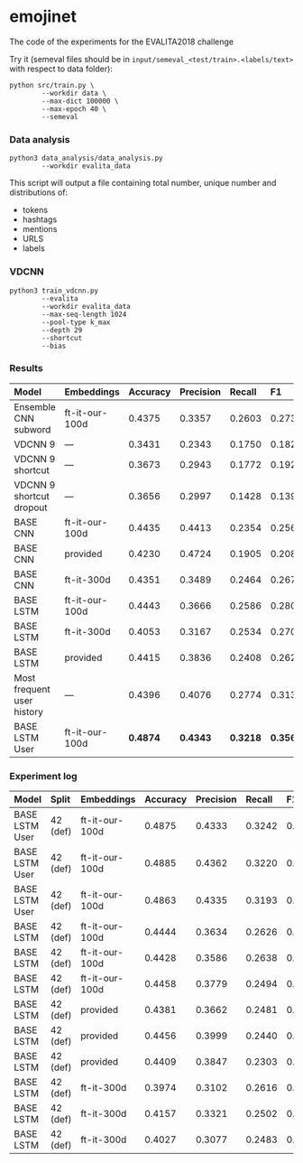 # emojinet
The code of the experiments for the EVALITA2018 challenge

Try it (semeval files should be in `input/semeval_<test/train>.<labels/text>` with respect to data folder):
```
python src/train.py \
        --workdir data \
        --max-dict 100000 \
        --max-epoch 40 \
        --semeval
```

### Data analysis

```
python3 data_analysis/data_analysis.py 
        --workdir evalita_data
```

This script will output a file containing total number, unique number and distributions of:
* tokens
* hashtags
* mentions
* URLS
* labels

### VDCNN

```
python3 train_vdcnn.py 
        --evalita
        --workdir evalita_data
        --max-seq-length 1024
        --pool-type k_max
        --depth 29
        --shortcut
        --bias

```

### Results

| Model                      |Embeddings     | Accuracy  | Precision | Recall    | F1        |
|:---------------------------|:------------- |:--------- |:----------|:----------|:----------|
|Ensemble CNN subword        |ft-it-our-100d |0.4375     |0.3357     |0.2603     |0.2737     |
|VDCNN 9                     |—              |0.3431     |0.2343     |0.1750     |0.1824     |
|VDCNN 9 shortcut            |—              |0.3673     |0.2943     |0.1772     |0.1926     |
|VDCNN 9 shortcut dropout    |—              |0.3656     |0.2997     |0.1428     |0.1399     |
|BASE CNN                    |ft-it-our-100d |0.4435     |0.4413     |0.2354     |0.2560     |
|BASE CNN                    |provided       |0.4230     |0.4724     |0.1905     |0.2083     |
|BASE CNN                    |ft-it-300d     |0.4351     |0.3489     |0.2464     |0.2673     |
|BASE LSTM                   |ft-it-our-100d |0.4443     |0.3666     |0.2586     |0.2809     |
|BASE LSTM                   |ft-it-300d     |0.4053     |0.3167     |0.2534     |0.2707     |
|BASE LSTM                   |provided       |0.4415     |0.3836     |0.2408     |0.2622     |
|Most frequent user history  |—              |0.4396     |0.4076     |0.2774     |0.3133     |
|BASE LSTM User              |ft-it-our-100d |**0.4874** |**0.4343** |**0.3218** |**0.3565** |

### Experiment log

| Model                      |Split    |Embeddings     | Accuracy  | Precision | Recall    | F1        | Remarks           |
|:---------------------------|:------- |:------------- |:--------- |:--------- |:--------- |:--------- |:----------------- |
|BASE LSTM User              |42 (def) |ft-it-our-100d |0.4875     |0.4333     |0.3242     |0.3575     | dict size: 100000 |
|BASE LSTM User              |42 (def) |ft-it-our-100d |0.4885     |0.4362     |0.3220     |0.3571     | dict size: 100000 |
|BASE LSTM User              |42 (def) |ft-it-our-100d |0.4863     |0.4335     |0.3193     |0.3548     | dict size: 100000 |
|BASE LSTM                   |42 (def) |ft-it-our-100d |0.4444     |0.3634     |0.2626     |0.2852     |                   |
|BASE LSTM                   |42 (def) |ft-it-our-100d |0.4428     |0.3586     |0.2638     |0.2831     |                   |
|BASE LSTM                   |42 (def) |ft-it-our-100d |0.4458     |0.3779     |0.2494     |0.2743     |                   |
|BASE LSTM                   |42 (def) |provided       |0.4381     |0.3662     |0.2481     |0.2701     |                   |
|BASE LSTM                   |42 (def) |provided       |0.4456     |0.3999     |0.2440     |0.2673     |                   |
|BASE LSTM                   |42 (def) |provided       |0.4409     |0.3847     |0.2303     |0.2492     |                   |
|BASE LSTM                   |42 (def) |ft-it-300d     |0.3974     |0.3102     |0.2616     |0.2749     |                   |
|BASE LSTM                   |42 (def) |ft-it-300d     |0.4157     |0.3321     |0.2502     |0.2721     |                   |
|BASE LSTM                   |42 (def) |ft-it-300d     |0.4027     |0.3077     |0.2483     |0.2650     |                   |